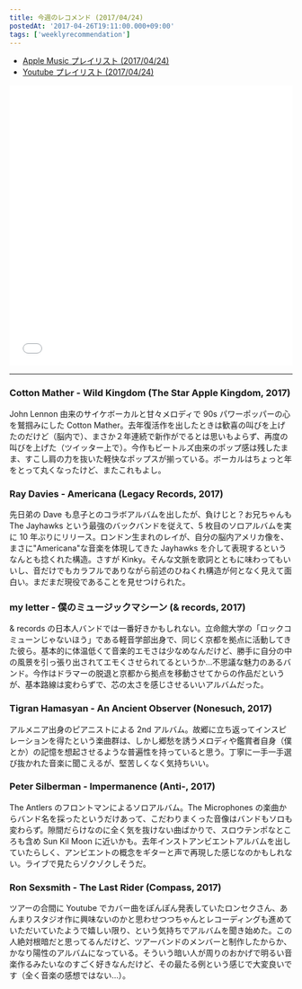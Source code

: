 ```yaml
---
title: 今週のレコメンド (2017/04/24)
postedAt: '2017-04-26T19:11:00.000+09:00'
tags: ['weeklyrecommendation']
---
```


- [Apple Music プレイリスト (2017/04/24)](https://itunes.apple.com/jp/playlist/%E4%BB%8A%E9%80%B1%E3%81%AE%E3%83%AC%E3%82%B3%E3%83%A1%E3%83%B3%E3%83%89-2017-04-24/idpl.09e584f24a5c47b89bbcfa25980f104b)
- [Youtube プレイリスト (2017/04/24)](https://www.youtube.com/playlist?list=PLegnWsUgQayfD64q%5FL2SCMFiwIHLSGMuJ)
<iframe src="//tools.applemusic.com/embed/v1/playlist/pl.09e584f24a5c47b89bbcfa25980f104b?country=jp" height="500px" width="100%" frameborder="0"></iframe>

---

### Cotton Mather - Wild Kingdom (The Star Apple Kingdom, 2017)

John Lennon 由来のサイケボーカルと甘々メロディで 90s パワーポッパーの心を鷲掴みにした Cotton Mather。去年復活作を出したときは歓喜の叫びを上げたのだけど（脳内で）、まさか２年連続で新作がでるとは思いもよらず、再度の叫びを上げた（ツイッター上で）。今作もビートルズ由来のポップ感は残したまま、すこし肩の力を抜いた軽快なポップスが揃っている。ボーカルはちょっと年をとって丸くなったけど、またこれもよし。

### Ray Davies - Americana (Legacy Records, 2017)

先日弟の Dave も息子とのコラボアルバムを出したが、負けじと？お兄ちゃんも The Jayhawks という最強のバックバンドを従えて、5 枚目のソロアルバムを実に 10 年ぶりにリリース。ロンドン生まれのレイが、自分の脳内アメリカ像を、まさに"Americana"な音楽を体現してきた Jayhawks を介して表現するというなんとも捻くれた構造。さすが Kinky。そんな文脈を歌詞とともに味わってもいいし、音だけでもカラフルでありながら前述のひねくれ構造が何となく見えて面白い。まだまだ現役であることを見せつけられた。

### my letter - 僕のミュージックマシーン (& records, 2017)

& records の日本人バンドでは一番好きかもしれない。立命館大学の「ロックコミューンじゃないほう」である軽音学部出身で、同じく京都を拠点に活動してきた彼ら。基本的に体温低くて音楽的エモさは少なめなんだけど、勝手に自分の中の風景を引っ張り出されてエモくさせられてるというか…不思議な魅力のあるバンド。今作はドラマーの脱退と京都から拠点を移動させてからの作品だというが、基本路線は変わらずで、芯の太さを感じさせるいいアルバムだった。

### Tigran Hamasyan - An Ancient Observer (Nonesuch, 2017)

アルメニア出身のピアニストによる 2nd アルバム。故郷に立ち返ってインスピレーションを得たという楽曲群は、しかし郷愁を誘うメロディや鑑賞者自身（僕とか）の記憶を想起させるような普遍性を持っていると思う。丁寧に一手一手選び抜かれた音楽に聞こえるが、堅苦しくなく気持ちいい。

### Peter Silberman - Impermanence (Anti-, 2017)

The Antlers のフロントマンによるソロアルバム。The Microphones の楽曲からバンド名を採ったというだけあって、こだわりまくった音像はバンドもソロも変わらず。隙間だらけなのに全く気を抜けない曲ばかりで、スロウテンポなところも含め Sun Kil Moon に近いかも。去年インストアンビエントアルバムを出していたらしく、アンビエントの概念をギターと声で再現した感じなのかもしれない。ライブで見たらゾクゾクしそうだ。

### Ron Sexsmith - The Last Rider (Compass, 2017)

ツアーの合間に Youtube でカバー曲をぽんぽん発表していたロンセクさん、あんまりスタジオ作に興味ないのかと思わせつつちゃんとレコーディングも進めていただいていたようで嬉しい限り、という気持ちでアルバムを聞き始めた。この人絶対根暗だと思ってるんだけど、ツアーバンドのメンバーと制作したからか、かなり陽性のアルバムになっている。そういう暗い人が周りのおかげで明るい音楽作るみたいなのすごく好きなんだけど、その最たる例という感じで大変良いです（全く音楽の感想ではない…）。
